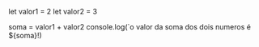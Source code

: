 let valor1 = 2
let valor2 = 3

soma = valor1 + valor2 
console.log(`o valor da soma dos dois numeros é ${soma}!)
